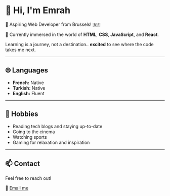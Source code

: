 # 👋 Hi, I'm Emrah

🚀 Aspiring Web Developer from Brussels! 🇧🇪

🔧 Currently immersed in the world of **HTML**, **CSS**, **JavaScript**, and
**React**.

Learning is a journey, not a destination.. **excited** to see where the code
takes me next.

---

## 🌐 Languages

- **French:** Native
- **Turkish:** Native
- **English:** Fluent

---

## 🎯 Hobbies

- Reading tech blogs and staying up-to-date
- Going to the cinema
- Watching sports
- Gaming for relaxation and inspiration

---

## 📫 Contact

Feel free to reach out!

📧 [Email me](mailto:emrah.hko@gmail.com)

